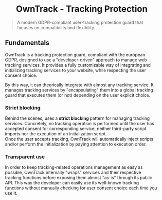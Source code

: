 # <div align="center">OwnTrack - Tracking Protection</div>

> A modern GDPR-compliant user-tracking protection guard that focuses on compatibility and flexibility.

## Fundamentals

OwnTrack is a tracking protection guard, compliant with the european GDPR, designed to use a "developer-driven" approach to manage web tracking services. It provides a fully customizable way of integrating and initializing tracking services to your website, while respecting the user consent choice.

By this way, it can theorically integrate with almost any tracking service. It manages tracking services by "encapsulating" them into a global tracking guard that executes them (or not) depending on the user explicit choice.

### Strict blocking

Behind the scenes, uses a **strict blocking** pattern for managing tracking services. Concretely, no tracking operation is performed until the user has accepted consent for corresponding service, neither third-party script imports nor the execution of an initialization script.  
Once the user accepts tracking, OwnTrack will automatically inject scripts and/or perform the initialization by paying attention to execution order.

### Transparent use

In order to keep tracking-related operations management as easy as possible, OwnTrack internally "wraps" services and their respective tracking functions before exposing them almost "as-is" through its public API. This way the developer can easily use its well-known tracking functions without manually checking for user consent choice each time you use it.
